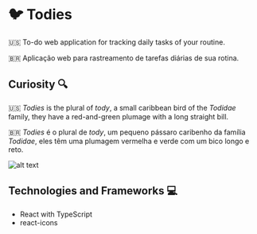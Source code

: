 # :bird: Todies
:us:
To-do web application for tracking daily tasks of your routine.

:brazil:
Aplicação web para rastreamento de tarefas diárias de sua rotina.

## Curiosity :mag:
:us:
_Todies_ is the plural of _tody_, a small caribbean bird of the _Todidae_ family, they have a red-and-green plumage with a long straight bill.

:brazil:
_Todies_ é o plural de _tody_, um pequeno pássaro caribenho da família _Todidae_, eles têm uma plumagem vermelha e verde com um bico longo e reto.

![alt text](https://render.fineartamerica.com/images/rendered/search/print/8/6.5/break/images-medium-5/cuban-tody-tony-beck.jpg "Todies")

## Technologies and Frameworks :computer:
* React with TypeScript
* react-icons